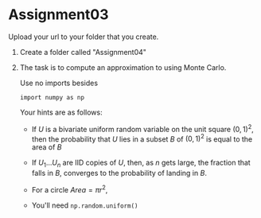 # Assignment03
 
Upload your url to your folder that you create.

1. Create a folder called "Assignment04"
2. The task is to compute an approximation to  using Monte Carlo.

    Use no imports besides

    `import numpy as np`

    Your hints are as follows:

    * If $U$ is a bivariate uniform random variable on the unit square $(0,1)^2$, then the probability that $U$ lies in a subset $B$ of $(0,1)^2$ is equal to the area of $B$
    
    * If $U_1\ldots U_n$ are IID copies of $U$, then, as $n$ gets large, the fraction that falls in $B$, converges to the probability of landing in $B$.

    * For a circle $Area=\pi r^2$, 

    * You'll need `np.random.uniform()`
